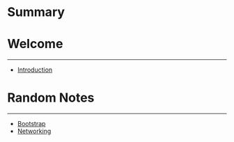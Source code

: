# Summary

# Welcome

---

- [Introduction](introduction.md)


# Random Notes

---

- [Bootstrap](notes/bootstrap.md)
- [Networking](notes/networking.md)
